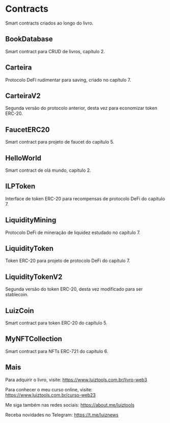 # Contracts
Smart contracts criados ao longo do livro.

## BookDatabase
Smart contract para CRUD de livros, capítulo 2.

## Carteira
Protocolo DeFi rudimentar para saving, criado no capítulo 7.

## CarteiraV2
Segunda versão do protocolo anterior, desta vez para economizar token ERC-20.

## FaucetERC20
Smart contract para projeto de faucet do capítulo 5.

## HelloWorld
Smart contract de olá mundo, capítulo 2.

## ILPToken
Interface de token ERC-20 para recompensas de protocolo DeFi do capítulo 7.

## LiquidityMining
Protocolo DeFi de mineração de liquidez estudado no capítulo 7.

## LiquidityToken
Token ERC-20 para projeto de protocolo DeFi do capítulo 7.

## LiquidityTokenV2
Segunda versão do token ERC-20, desta vez modificado para ser stablecoin.

## LuizCoin
Smart contract para token ERC-20 do capítulo 5.

## MyNFTCollection
Smart contract para NFTs ERC-721 do capítulo 6.

## Mais
Para adquirir o livro, visite: https://www.luiztools.com.br/livro-web3

Para conhecer o meu curso online, visite: https://www.luiztools.com.br/curso-web23

Me siga também nas redes sociais: https://about.me/luiztools

Receba novidades no Telegram: https://t.me/luiznews